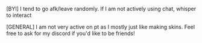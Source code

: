 [BYI] I tend to go afk/leave randomly. If I am not actively using chat, whisper to interact

[GENERAL] 
I am not very active on pt as I mostly just like making skins. Feel free to ask for my discord if you'd like to be friends!
